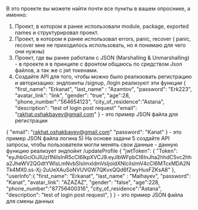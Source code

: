 В это проекте вы можете найти почти все пункты в вашем опроснике, а именно:
1) Проект, в котором я ранее использовали module, package, exported names и структурировал проект.
2) Проект, в котором я ранее использовал errors, panic, recover ( panic, recover мне не приходилось использовать, но я понимаю для чего они нужны)
3) Проект, где вы ранее  работали с JSON (Marshalling & Unmarshalling) - в проекте я в принципе с фронтом общаюсь по средством Json файлов,  а так же с jwt токенами.
4) Создайте API для того, чтобы можно было реализовать регистрацию и авторизацию: эндпоинты /signup, /login реализуют эти функции
{
    "first_name": "Erkanat",
    "last_name" : "Azamtov",
    "password": "Erk223",
    "avatar_link": "link",
    "gender": "true",
    "age":28,
    "phone_number":"564654123",
    "city_of_residence":"Astana",
    "description": "test of login post request"
    "email": "rakhat.oshakbayev@gmail.com"
} - это пример JSON файла для регистрации

{
    "email": "rakhat.oshakbayev@gmail.com"
    "password": "Kanat"
} - это пример JSON файла логина
5) На основе задачи 5 создайте API запросы, чтобы пользователи могли менять свои данные - данную функцию реализует эндпойнт /updateProfile
{
    "jwtToken": {
        "Token": "eyJhbGciOiJIUzI1NiIsInR5cCI6IkpXVCJ9.eyJlbWFpbCI6InJha2hhdC5vc2hha2JheWV2QGdtYWlsLmNvbSIsImxldmVsIjoidXNlciIsImV4cCI6MTcxMDA2NTk4MX0.ss-Xj-2uUeXAuSoNVUVGW7QKvxQQd6fZwyHusFZKsA8"
    },
    "userInfo":{
        "first_name": "Erkanat",
        "last_name" : "Malhayev",
        "password": "Kanat",
        "avatar_link": "AZAZAZ",
        "gender": "false",
        "age":228,
        "phone_number":"87756400316",
        "city_of_residence":"Astana",
        "description": "test of login post request",
        }
} - это пример JSON файла для смены данных
